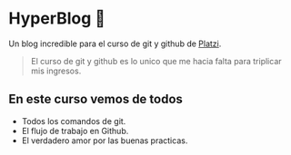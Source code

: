 # HyperBlog 🙌
Un blog incredible para el curso de git y github de [Platzi](https://platzi.com/home "platzi").

>El curso de git y github es lo unico que me hacia falta para triplicar mis ingresos.

## En este curso vemos de todos

* Todos los comandos de git.
* El flujo de trabajo en Github.
* El verdadero amor por las buenas practicas.
